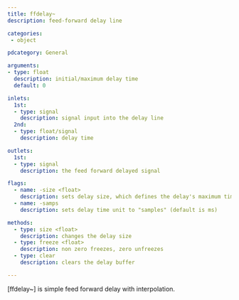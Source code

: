 ```yaml
---
title: ffdelay~
description: feed-forward delay line

categories:
 - object

pdcategory: General

arguments:
- type: float
  description: initial/maximum delay time
  default: 0

inlets:
  1st:
  - type: signal
    description: signal input into the delay line
  2nd:
  - type: float/signal
    description: delay time

outlets:
  1st:
  - type: signal
    description: the feed forward delayed signal

flags:
  - name: -size <float>
    description: sets delay size, which defines the delay's maximum time (default 1000 ms or argument's value if given)
  - name: -samps
    description: sets delay time unit to "samples" (default is ms)

methods:
  - type: size <float>
    description: changes the delay size
  - type: freeze <float>
    description: non zero freezes, zero unfreezes
  - type: clear
    description: clears the delay buffer

---
```


[ffdelay~] is simple feed forward delay with interpolation.

